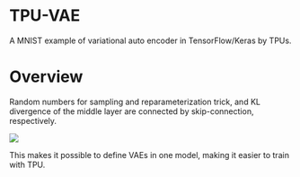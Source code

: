 # TPU-VAE
A MNIST example of variational auto encoder in TensorFlow/Keras by TPUs.

# Overview
Random numbers for sampling and reparameterization trick, and KL divergence of the middle layer are connected by skip-connection, respectively.

![](https://github.com/koshian2/TPU-VAE/blob/master/images/model.png)

This makes it possible to define VAEs in one model, making it easier to train with TPU.
